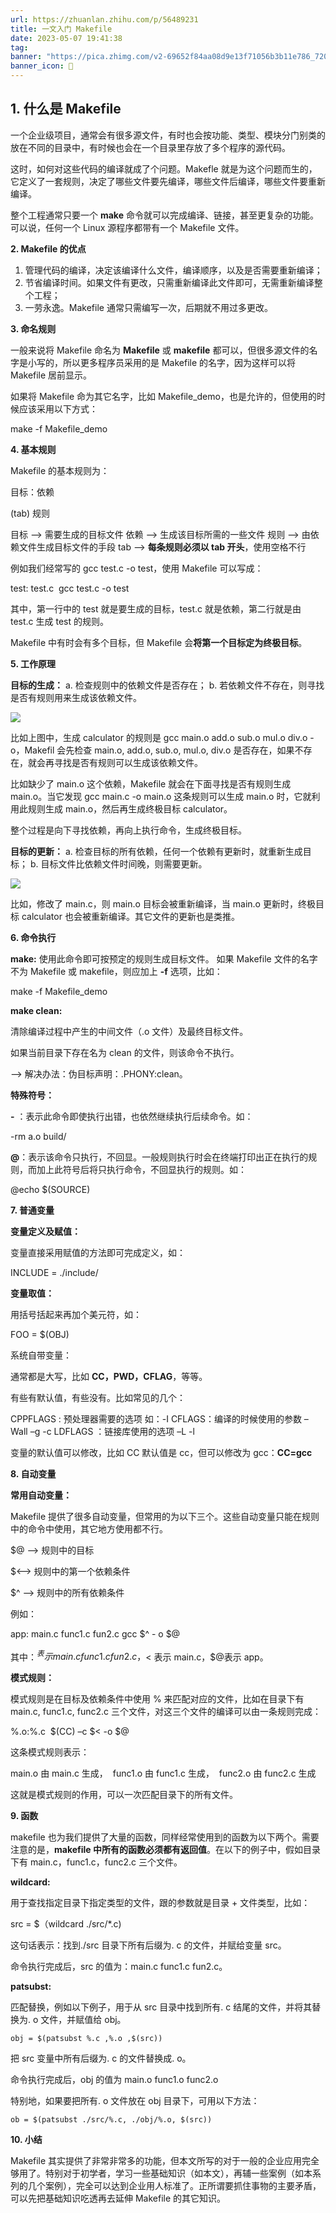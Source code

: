 ```yaml
---
url: https://zhuanlan.zhihu.com/p/56489231
title: 一文入门 Makefile
date: 2023-05-07 19:41:38
tag: 
banner: "https://pica.zhimg.com/v2-69652f84aa08d9e13f71056b3b11e786_720w.jpg?source=172ae18b"
banner_icon: 🔖
---
```

## **1. 什么是 Makefile**

一个企业级项目，通常会有很多源文件，有时也会按功能、类型、模块分门别类的放在不同的目录中，有时候也会在一个目录里存放了多个程序的源代码。

这时，如何对这些代码的编译就成了个问题。Makefle 就是为这个问题而生的，它定义了一套规则，决定了哪些文件要先编译，哪些文件后编译，哪些文件要重新编译。

整个工程通常只要一个 **make** 命令就可以完成编译、链接，甚至更复杂的功能。可以说，任何一个 Linux 源程序都带有一个 Makefile 文件。

**2. Makefile 的优点**

1.  管理代码的编译，决定该编译什么文件，编译顺序，以及是否需要重新编译；
2.  节省编译时间。如果文件有更改，只需重新编译此文件即可，无需重新编译整个工程；
3.  一劳永逸。Makefile 通常只需编写一次，后期就不用过多更改。

**3. 命名规则**

一般来说将 Makefile 命名为 **Makefile** 或 **makefile** 都可以，但很多源文件的名字是小写的，所以更多程序员采用的是 Makefile 的名字，因为这样可以将 Makefile 居前显示。

如果将 Makefile 命为其它名字，比如 Makefile_demo，也是允许的，但使用的时候应该采用以下方式：

make -f Makefile_demo

**4. 基本规则**

Makefile 的基本规则为：

目标：依赖

(tab) 规则

目标 --> 需要生成的目标文件 依赖 --> 生成该目标所需的一些文件 规则 --> 由依赖文件生成目标文件的手段 tab --> **每条规则必须以 tab 开头**，使用空格不行

例如我们经常写的 gcc test.c -o test，使用 Makefile 可以写成：

test: test.c ​ gcc test.c -o test

其中，第一行中的 test 就是要生成的目标，test.c 就是依赖，第二行就是由 test.c 生成 test 的规则。

Makefile 中有时会有多个目标，但 Makefile 会**将第一个目标定为终极目标**。

**5. 工作原理**

**目标的生成：** a. 检查规则中的依赖文件是否存在； b. 若依赖文件不存在，则寻找是否有规则用来生成该依赖文件。

![](1683459698787.png)

比如上图中，生成 calculator 的规则是 gcc main.o add.o sub.o mul.o div.o -o，Makefil 会先检查 main.o, add.o, sub.o, mul.o, div.o 是否存在，如果不存在，就会再寻找是否有规则可以生成该依赖文件。

比如缺少了 main.o 这个依赖，Makefile 就会在下面寻找是否有规则生成 main.o。当它发现 gcc main.c -o main.o 这条规则可以生成 main.o 时，它就利用此规则生成 main.o，然后再生成终极目标 calculator。

整个过程是向下寻找依赖，再向上执行命令，生成终极目标。

**目标的更新：** a. 检查目标的所有依赖，任何一个依赖有更新时，就重新生成目标； b. 目标文件比依赖文件时间晚，则需要更新。

![](1683459698895.png)

比如，修改了 main.c，则 main.o 目标会被重新编译，当 main.o 更新时，终极目标 calculator 也会被重新编译。其它文件的更新也是类推。

**6. 命令执行**

**make:** 使用此命令即可按预定的规则生成目标文件。 如果 Makefile 文件的名字不为 Makefile 或 makefile，则应加上 **-f** 选项，比如：

make -f Makefile_demo

**make clean:**

清除编译过程中产生的中间文件（.o 文件）及最终目标文件。

如果当前目录下存在名为 clean 的文件，则该命令不执行。

--> 解决办法：伪目标声明：.PHONY:clean。

**特殊符号：**

**-** ：表示此命令即使执行出错，也依然继续执行后续命令。如：

-rm a.o build/

**@**：表示该命令只执行，不回显。一般规则执行时会在终端打印出正在执行的规则，而加上此符号后将只执行命令，不回显执行的规则。如：

@echo $(SOURCE)

**7. 普通变量**

**变量定义及赋值：**

变量直接采用赋值的方法即可完成定义，如：

INCLUDE = ./include/

**变量取值：**

用括号括起来再加个美元符，如：

FOO = $(OBJ)

系统自带变量：

通常都是大写，比如 **CC，PWD，CFLAG**，等等。

有些有默认值，有些没有。比如常见的几个：

CPPFLAGS : 预处理器需要的选项 如：-I CFLAGS：编译的时候使用的参数 –Wall –g -c LDFLAGS ：链接库使用的选项 –L -l

变量的默认值可以修改，比如 CC 默认值是 cc，但可以修改为 gcc：**CC=gcc**

**8. 自动变量**

**常用自动变量：**

Makefile 提供了很多自动变量，但常用的为以下三个。这些自动变量只能在规则中的命令中使用，其它地方使用都不行。

$@ --> 规则中的目标

$<--> 规则中的第一个依赖条件

$^ --> 规则中的所有依赖条件

例如：

app: main.c func1.c fun2.c ​gcc $^ - o $@

其中：$^ 表示 main.c func1.c fun2.c，$< 表示 main.c，$@表示 app。

**模式规则：**

模式规则是在目标及依赖条件中使用 % 来匹配对应的文件，比如在目录下有 main.c, func1.c, func2.c 三个文件，对这三个文件的编译可以由一条规则完成：

%.o:%.c ​ $(CC) –c $< -o $@

这条模式规则表示：

main.o 由 main.c 生成， ​ func1.o 由 func1.c 生成， ​ func2.o 由 func2.c 生成

这就是模式规则的作用，可以一次匹配目录下的所有文件。

**9. 函数**

makefile 也为我们提供了大量的函数，同样经常使用到的函数为以下两个。需要注意的是，**makefile 中所有的函数必须都有返回值**。在以下的例子中，假如目录下有 main.c，func1.c，func2.c 三个文件。

**wildcard:**

用于查找指定目录下指定类型的文件，跟的参数就是目录 + 文件类型，比如：

src = $（wildcard ./src/*.c)

这句话表示：找到./src 目录下所有后缀为. c 的文件，并赋给变量 src。

命令执行完成后，src 的值为：main.c func1.c fun2.c。

**patsubst:**

匹配替换，例如以下例子，用于从 src 目录中找到所有. c 结尾的文件，并将其替换为. o 文件，并赋值给 obj。

```
obj = $(patsubst %.c ,%.o ,$(src))

```

把 src 变量中所有后缀为. c 的文件替换成. o。

命令执行完成后，obj 的值为 main.o func1.o func2.o

特别地，如果要把所有. o 文件放在 obj 目录下，可用以下方法：

```
ob = $(patsubst ./src/%.c, ./obj/%.o, $(src))

```

**10. 小结**

Makefile 其实提供了非常非常多的功能，但本文所写的对于一般的企业应用完全够用了。特别对于初学者，学习一些基础知识（如本文），再辅一些案例（如本系列的几个案例），完全可以达到企业用人标准了。正所谓要抓住事物的主要矛盾，可以先把基础知识吃透再去延伸 Makefile 的其它知识。